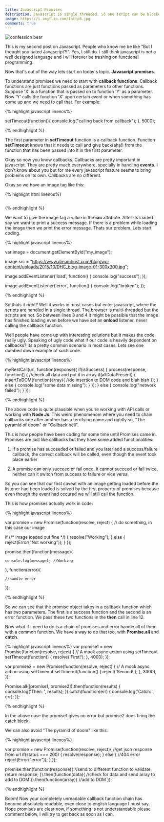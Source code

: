 ```yaml
---
title: Javascript Promises
description: Javascript is single threaded. So one script can be blocked by the other script, which can expose our code to some interesting caveats. Promises gives us a neat solution to all these problems.
image: https://i.imgflip.com/1http0.jpg
comments: true
---
```


<img src="https://i.imgflip.com/1http0.jpg" title="confession bear"/>

This is my second post on Javascript. People who know me be like "But I thought you hated Javascript?!". Yes, I still do. I still think javascript is not a well designed  language and I will forever be trashing on functional programming.

Now that's out of the way lets start on today's topic. **Javascript promises**.

To understand promises we need to start with **callback functions**. Callback functions are just functions passed as parameters to other functions. Suppose 'X' is a function that is passed on to function 'Y' as a parameter. Now 'Y' calls the function 'X' upon certain event or when something has come up and we need to call that. For example:

{% highlight javascript linenos%}

setTimeout(function(){
	console.log("calling back from callback");
}, 5000);

{% endhighlight %} 

The first parameter in **setTimeout** function is a callback function. Function **setTimeout** knows that it needs to call and give back(aha!) from the function that has been passed into it in the first parameter.

Okay so now you know callbacks. Callbacks are pretty important in javascript. They are pretty much everywhere, specially in handling **events**. I don't know about you but for me every javascript feature seems to bring problems on its own. Callbacks are no different. 

Okay so we have an image tag like this:

{% highlight html linenos%}

<img id='my_image'>

{% endhighlight %}

We want to give the image tag a value in the **src** attribute. After its loaded say we want to print a success message. If there is a problem while loading the image then we print the error message. Thats our problem. Lets start coding.

{% highlight javascript linenos%}

var image = document.getElementById("my_image");

image.src = "https://www.dreamhost.com/blog/wp-content/uploads/2015/10/DHC_blog-image-01-300x300.jpg";

image.addEventListener('load', function() {
  console.log("success");
});

image.addEventListener('error', function() {
  console.log("broken");
});

{% endhighlight %} 

So thats it right? Well it works in most cases but enter javascript, where the scripts are handled in a single thread. The browser is multi-threaded but the scripts are not. So between lines 3 and 4 it might be possible that the image has finished loading even before we have set an **onload** listener, never calling the callback function.

Well people have come up with interesting solutions but it makes the code really ugly. Speaking of ugly code what if our code is heavily dependent on callbacks? Its a pretty common scenario in most cases. Lets see one dumbed down example of such code.


{% highlight javascript linenos%}

myRestCall(url, function(response){
	if(isSuccess)
	{
		process(response, function()
		{
			//check all data and put it in array
			if(allDataPresent)
			{
				insertToDOM(function(array){
					//do insertion to DOM code and blah blah
				});
			}
			else
			{
				console.log("some data missing");
			}
		});
	}
	else
	{
		console.log("network failed");
	}
});

{% endhighlight %} 

The above code is quite plausible when you're working with API calls or working with **Node Js**. This weird phenomenom where you need to chain callbacks one after another has a terrifying name and rightly so, "The pyramid of doom" or "Callback hell".

This is how people have been coding for some time until Promises came in. Promises are just like callbacks but they have some added functionalities:

1. If a promise has succeeded or failed and you later add a success/failure callback, the correct callback will be called, even though the event took place earlier

2. A promise can only succeed or fail once. It cannot succeed or fail twice, neither can it switch from success to failure or vice versa.

So you can see that our first caveat with an image getting loaded before the listener had been loaded is solved by the first property of promises because even though the event had occured we will still call the function. 

This is how promises actually work in code:



{% highlight javascript linenos%}

var promise = new Promise(function(resolve, reject) {
  // do something, in this case our image

  if (/* image loaded out fine */) {
    resolve("Working");
  }
  else {
    reject(Error("Not working"));
  }
});

promise.then(function(message){
	
	console.log(message); //Working

}, function(error){
	
	//handle error
});

{% endhighlight %} 

So we can see that the promise object takes in a callback function which has two parameters. The first is a success function and the second is an error function. We pass these two functions in the **then** call in line 12. 

Now what if I need to do is a chain of promises and error handle all of them with a common function. We have a way to do that too, with **Promise.all** and **catch**.


{% highlight javascript linenos%}
var promise1 = new Promise(function(resolve, reject) { 
	// A mock async action using setTimeout
	setTimeout(function() { resolve('First!'); }, 4000);
});

var promise2 = new Promise(function(resolve, reject) { 
	// A mock async action using setTimeout
	setTimeout(function() { reject('Second!'); }, 3000);
});

Promise.all([promise1, promise2]).then(function(results) {
	console.log('Then: ', results);
}).catch(function(err) {
	console.log('Catch: ', err);
});

{% endhighlight %} 

In the above case the promise1 gives no error but promise2 does firing the catch block.

We can also avoid "The pyramid of doom" like this.

{% highlight javascript linenos%}

var promise = new Promise(function(resolve, reject){
	//get json response from url
	if(status === 200)
	{
		resolve(response);
	}
	else
	{
		//404 error
		reject(Error("error"));
	}
});

promise.then(function(response){
	//send to different function to validate
	return response;
}).then(function(data){
	//check for data and send array to add to DOM
}).then(function(array){
	//add to DOM
});

{% endhighlight %} 

Boom! Now your completely unreadable callback function chain has become absolutely readable, even close to english language I must say. Hope promises are clear now, if something is not understandable please comment below, I will try to get back as soon as I can.







